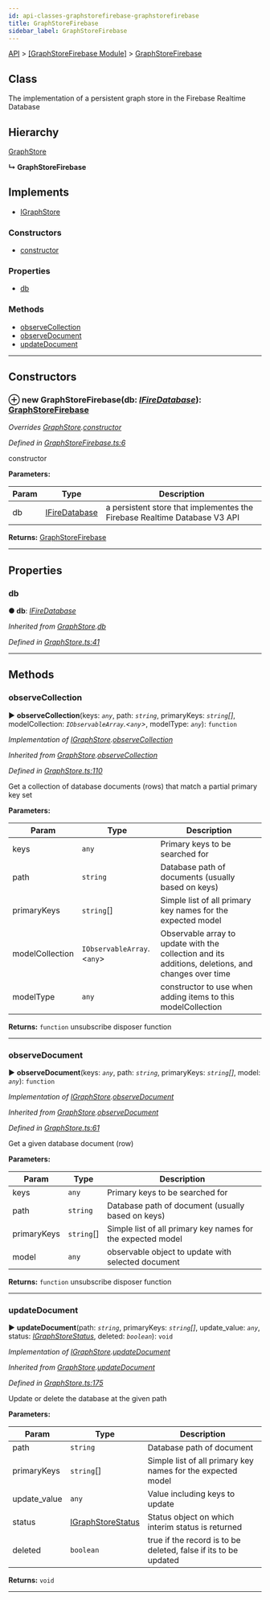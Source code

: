 ```yaml
---
id: api-classes-graphstorefirebase-graphstorefirebase
title: GraphStoreFirebase
sidebar_label: GraphStoreFirebase
---
```


[API](api-readme.md) > [[GraphStoreFirebase Module]](api-modules-graphstorefirebase-module.md) > [GraphStoreFirebase](api-classes-graphstorefirebase-graphstorefirebase.md)



## Class


The implementation of a persistent graph store in the Firebase Realtime Database

## Hierarchy


 [GraphStore](api-classes-graphstore-graphstore.md)

**↳ GraphStoreFirebase**







## Implements

* [IGraphStore](api-interfaces-igraphstore-igraphstore.md)

### Constructors

* [constructor](api-classes-graphstorefirebase-graphstorefirebase.md#constructor)


### Properties

* [db](api-classes-graphstorefirebase-graphstorefirebase.md#db)


### Methods

* [observeCollection](api-classes-graphstorefirebase-graphstorefirebase.md#observecollection)
* [observeDocument](api-classes-graphstorefirebase-graphstorefirebase.md#observedocument)
* [updateDocument](api-classes-graphstorefirebase-graphstorefirebase.md#updatedocument)



---
## Constructors
<a id="constructor"></a>


### ⊕ **new GraphStoreFirebase**(db: *[IFireDatabase](api-interfaces-graphstore-ifiredatabase.md)*): [GraphStoreFirebase](api-classes-graphstorefirebase-graphstorefirebase.md)


*Overrides [GraphStore](api-classes-graphstore-graphstore.md).[constructor](api-classes-graphstore-graphstore.md#constructor)*

*Defined in [GraphStoreFirebase.ts:6](http://github.com/@besync/graphstore/packages/graphstore/src/GraphStoreFirebase.ts#L6)*



constructor


**Parameters:**

| Param | Type | Description |
| ------ | ------ | ------ |
| db | [IFireDatabase](api-interfaces-graphstore-ifiredatabase.md)   |  a persistent store that implementes the Firebase Realtime Database V3 API |





**Returns:** [GraphStoreFirebase](api-classes-graphstorefirebase-graphstorefirebase.md)

---


## Properties
<a id="db"></a>

###  db

**●  db**:  *[IFireDatabase](api-interfaces-graphstore-ifiredatabase.md)* 

*Inherited from [GraphStore](api-classes-graphstore-graphstore.md).[db](api-classes-graphstore-graphstore.md#db)*

*Defined in [GraphStore.ts:41](http://github.com/@besync/graphstore/packages/graphstore/src/GraphStore.ts#L41)*





___


## Methods
<a id="observecollection"></a>

###  observeCollection

► **observeCollection**(keys: *`any`*, path: *`string`*, primaryKeys: *`string`[]*, modelCollection: *`IObservableArray`.<`any`>*, modelType: *`any`*): `function`



*Implementation of [IGraphStore](api-interfaces-igraphstore-igraphstore.md).[observeCollection](api-interfaces-igraphstore-igraphstore.md#observecollection)*

*Inherited from [GraphStore](api-classes-graphstore-graphstore.md).[observeCollection](api-classes-graphstore-graphstore.md#observecollection)*

*Defined in [GraphStore.ts:110](http://github.com/@besync/graphstore/packages/graphstore/src/GraphStore.ts#L110)*



Get a collection of database documents (rows) that match a partial primary key set


**Parameters:**

| Param | Type | Description |
| ------ | ------ | ------ |
| keys | `any`   |  Primary keys to be searched for |
| path | `string`   |  Database path of documents (usually based on keys) |
| primaryKeys | `string`[]   |  Simple list of all primary key names for the expected model |
| modelCollection | `IObservableArray`.<`any`>   |  Observable array to update with the collection and its additions, deletions, and changes over time |
| modelType | `any`   |  constructor to use when adding items to this modelCollection |





**Returns:** `function`
unsubscribe disposer function






___

<a id="observedocument"></a>

###  observeDocument

► **observeDocument**(keys: *`any`*, path: *`string`*, primaryKeys: *`string`[]*, model: *`any`*): `function`



*Implementation of [IGraphStore](api-interfaces-igraphstore-igraphstore.md).[observeDocument](api-interfaces-igraphstore-igraphstore.md#observedocument)*

*Inherited from [GraphStore](api-classes-graphstore-graphstore.md).[observeDocument](api-classes-graphstore-graphstore.md#observedocument)*

*Defined in [GraphStore.ts:61](http://github.com/@besync/graphstore/packages/graphstore/src/GraphStore.ts#L61)*



Get a given database document (row)


**Parameters:**

| Param | Type | Description |
| ------ | ------ | ------ |
| keys | `any`   |  Primary keys to be searched for |
| path | `string`   |  Database path of document (usually based on keys) |
| primaryKeys | `string`[]   |  Simple list of all primary key names for the expected model |
| model | `any`   |  observable object to update with selected document |





**Returns:** `function`
unsubscribe disposer function






___

<a id="updatedocument"></a>

###  updateDocument

► **updateDocument**(path: *`string`*, primaryKeys: *`string`[]*, update_value: *`any`*, status: *[IGraphStoreStatus](api-interfaces-igraphstore-igraphstorestatus.md)*, deleted: *`boolean`*): `void`



*Implementation of [IGraphStore](api-interfaces-igraphstore-igraphstore.md).[updateDocument](api-interfaces-igraphstore-igraphstore.md#updatedocument)*

*Inherited from [GraphStore](api-classes-graphstore-graphstore.md).[updateDocument](api-classes-graphstore-graphstore.md#updatedocument)*

*Defined in [GraphStore.ts:175](http://github.com/@besync/graphstore/packages/graphstore/src/GraphStore.ts#L175)*



Update or delete the database at the given path


**Parameters:**

| Param | Type | Description |
| ------ | ------ | ------ |
| path | `string`   |  Database path of document |
| primaryKeys | `string`[]   |  Simple list of all primary key names for the expected model |
| update_value | `any`   |  Value including keys to update |
| status | [IGraphStoreStatus](api-interfaces-igraphstore-igraphstorestatus.md)   |  Status object on which interim status is returned |
| deleted | `boolean`   |  true if the record is to be deleted, false if its to be updated |





**Returns:** `void`





___


